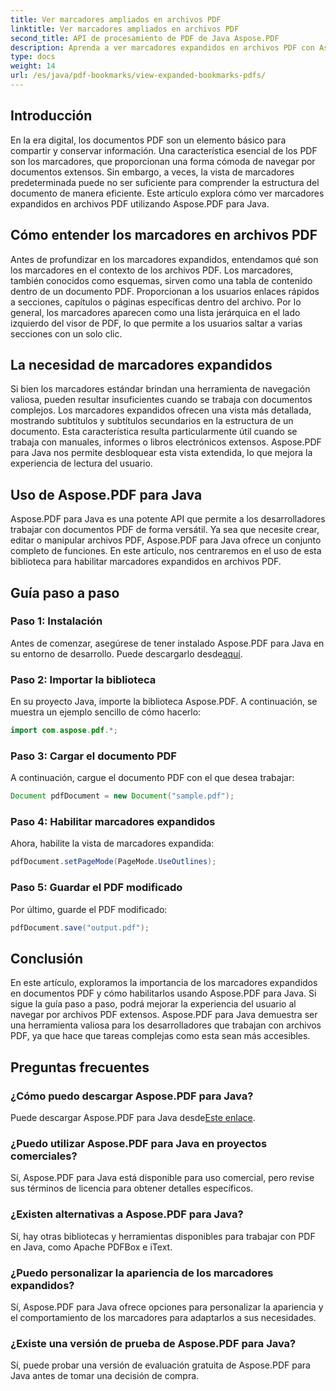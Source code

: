 ```yaml
---
title: Ver marcadores ampliados en archivos PDF
linktitle: Ver marcadores ampliados en archivos PDF
second_title: API de procesamiento de PDF de Java Aspose.PDF
description: Aprenda a ver marcadores expandidos en archivos PDF con Aspose.PDF para Java. Mejore la navegación en los documentos con instrucciones paso a paso.
type: docs
weight: 14
url: /es/java/pdf-bookmarks/view-expanded-bookmarks-pdfs/
---
```


## Introducción

En la era digital, los documentos PDF son un elemento básico para compartir y conservar información. Una característica esencial de los PDF son los marcadores, que proporcionan una forma cómoda de navegar por documentos extensos. Sin embargo, a veces, la vista de marcadores predeterminada puede no ser suficiente para comprender la estructura del documento de manera eficiente. Este artículo explora cómo ver marcadores expandidos en archivos PDF utilizando Aspose.PDF para Java.

## Cómo entender los marcadores en archivos PDF

Antes de profundizar en los marcadores expandidos, entendamos qué son los marcadores en el contexto de los archivos PDF. Los marcadores, también conocidos como esquemas, sirven como una tabla de contenido dentro de un documento PDF. Proporcionan a los usuarios enlaces rápidos a secciones, capítulos o páginas específicas dentro del archivo. Por lo general, los marcadores aparecen como una lista jerárquica en el lado izquierdo del visor de PDF, lo que permite a los usuarios saltar a varias secciones con un solo clic.

## La necesidad de marcadores expandidos

Si bien los marcadores estándar brindan una herramienta de navegación valiosa, pueden resultar insuficientes cuando se trabaja con documentos complejos. Los marcadores expandidos ofrecen una vista más detallada, mostrando subtítulos y subtítulos secundarios en la estructura de un documento. Esta característica resulta particularmente útil cuando se trabaja con manuales, informes o libros electrónicos extensos. Aspose.PDF para Java nos permite desbloquear esta vista extendida, lo que mejora la experiencia de lectura del usuario.

## Uso de Aspose.PDF para Java

Aspose.PDF para Java es una potente API que permite a los desarrolladores trabajar con documentos PDF de forma versátil. Ya sea que necesite crear, editar o manipular archivos PDF, Aspose.PDF para Java ofrece un conjunto completo de funciones. En este artículo, nos centraremos en el uso de esta biblioteca para habilitar marcadores expandidos en archivos PDF.

## Guía paso a paso

### Paso 1: Instalación
 Antes de comenzar, asegúrese de tener instalado Aspose.PDF para Java en su entorno de desarrollo. Puede descargarlo desde[aquí](https://releases.aspose.com/pdf/java/).

### Paso 2: Importar la biblioteca
En su proyecto Java, importe la biblioteca Aspose.PDF. A continuación, se muestra un ejemplo sencillo de cómo hacerlo:

```java
import com.aspose.pdf.*;
```

### Paso 3: Cargar el documento PDF
A continuación, cargue el documento PDF con el que desea trabajar:

```java
Document pdfDocument = new Document("sample.pdf");
```

### Paso 4: Habilitar marcadores expandidos
Ahora, habilite la vista de marcadores expandida:

```java
pdfDocument.setPageMode(PageMode.UseOutlines);
```

### Paso 5: Guardar el PDF modificado
Por último, guarde el PDF modificado:

```java
pdfDocument.save("output.pdf");
```

## Conclusión

En este artículo, exploramos la importancia de los marcadores expandidos en documentos PDF y cómo habilitarlos usando Aspose.PDF para Java. Si sigue la guía paso a paso, podrá mejorar la experiencia del usuario al navegar por archivos PDF extensos. Aspose.PDF para Java demuestra ser una herramienta valiosa para los desarrolladores que trabajan con archivos PDF, ya que hace que tareas complejas como esta sean más accesibles.

## Preguntas frecuentes

### ¿Cómo puedo descargar Aspose.PDF para Java?

 Puede descargar Aspose.PDF para Java desde[Este enlace](https://releases.aspose.com/pdf/java/).

### ¿Puedo utilizar Aspose.PDF para Java en proyectos comerciales?

Sí, Aspose.PDF para Java está disponible para uso comercial, pero revise sus términos de licencia para obtener detalles específicos.

### ¿Existen alternativas a Aspose.PDF para Java?

Sí, hay otras bibliotecas y herramientas disponibles para trabajar con PDF en Java, como Apache PDFBox e iText.

### ¿Puedo personalizar la apariencia de los marcadores expandidos?

Sí, Aspose.PDF para Java ofrece opciones para personalizar la apariencia y el comportamiento de los marcadores para adaptarlos a sus necesidades.

### ¿Existe una versión de prueba de Aspose.PDF para Java?

Sí, puede probar una versión de evaluación gratuita de Aspose.PDF para Java antes de tomar una decisión de compra.